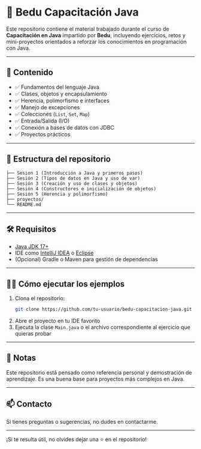 # 📘 Bedu Capacitación Java

Este repositorio contiene el material trabajado durante el curso de **Capacitación en Java** impartido por **Bedu**, incluyendo ejercicios, retos y mini-proyectos orientados a reforzar los conocimientos en programación con Java.

---

## 🚀 Contenido

- ✅ Fundamentos del lenguaje Java
- ✅ Clases, objetos y encapsulamiento
- ✅ Herencia, polimorfismo e interfaces
- ✅ Manejo de excepciones
- ✅ Colecciones (`List`, `Set`, `Map`)
- ✅ Entrada/Salida (I/O)
- ✅ Conexión a bases de datos con JDBC
- ✅ Proyectos prácticos

---

## 📁 Estructura del repositorio

```
├── Sesion 1 (Introducción a Java y primeros pasos)
├── Sesión 2 (Tipos de datos en Java y uso de var)
├── Sesión 3 (Creación y uso de clases y objetos) 
├── Sesión 4 (Constructores e inicialización de objetos)
├── Sesión 5 (Herencia y polimorfismo)
├── proyectos/
└── README.md
```

---

## 🛠️ Requisitos

- [Java JDK 17+](https://www.oracle.com/java/technologies/javase/jdk17-archive-downloads.html)
- IDE como [IntelliJ IDEA](https://www.jetbrains.com/idea/) o [Eclipse](https://www.eclipse.org/)
- (Opcional) Gradle o Maven para gestión de dependencias

---

## 👨‍💻 Cómo ejecutar los ejemplos

1. Clona el repositorio:
   ```bash
   git clone https://github.com/tu-usuario/bedu-capacitacion-java.git
   ```
2. Abre el proyecto en tu IDE favorito
3. Ejecuta la clase `Main.java` o el archivo correspondiente al ejercicio que quieras probar

---

## 📌 Notas

Este repositorio está pensado como referencia personal y demostración de aprendizaje. Es una buena base para proyectos más complejos en Java.

---

## 📫 Contacto

Si tienes preguntas o sugerencias, no dudes en contactarme.

---

¡Si te resulta útil, no olvides dejar una ⭐ en el repositorio!

